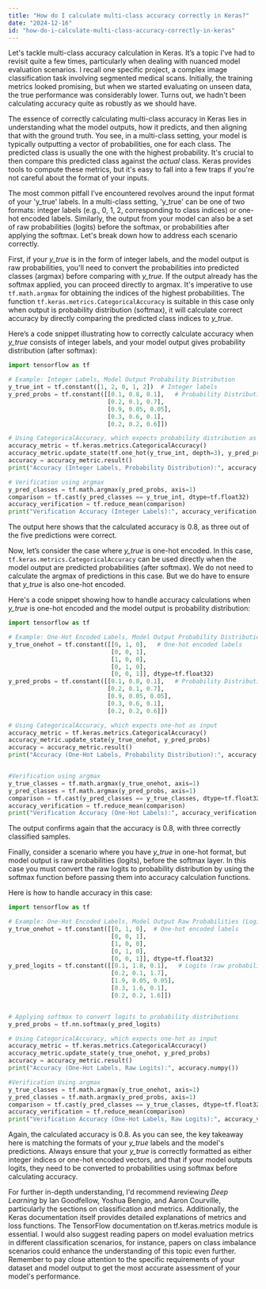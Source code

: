 ```yaml
---
title: "How do I calculate multi-class accuracy correctly in Keras?"
date: "2024-12-16"
id: "how-do-i-calculate-multi-class-accuracy-correctly-in-keras"
---
```


Let's tackle multi-class accuracy calculation in Keras. It’s a topic I've had to revisit quite a few times, particularly when dealing with nuanced model evaluation scenarios. I recall one specific project, a complex image classification task involving segmented medical scans. Initially, the training metrics looked promising, but when we started evaluating on unseen data, the true performance was considerably lower. Turns out, we hadn't been calculating accuracy quite as robustly as we should have.

The essence of correctly calculating multi-class accuracy in Keras lies in understanding what the model outputs, how it predicts, and then aligning that with the ground truth. You see, in a multi-class setting, your model is typically outputting a vector of probabilities, one for each class. The predicted class is usually the one with the highest probability. It's crucial to then compare this predicted class against the *actual* class. Keras provides tools to compute these metrics, but it's easy to fall into a few traps if you're not careful about the format of your inputs.

The most common pitfall I’ve encountered revolves around the input format of your 'y_true' labels. In a multi-class setting, 'y_true' can be one of two formats: integer labels (e.g., 0, 1, 2, corresponding to class indices) or one-hot encoded labels. Similarly, the output from your model can also be a set of raw probabilities (logits) before the softmax, or probabilities after applying the softmax. Let's break down how to address each scenario correctly.

First, if your *y_true* is in the form of integer labels, and the model output is raw probabilities, you'll need to convert the probabilities into predicted classes (argmax) before comparing with *y_true*. If the output already has the softmax applied, you can proceed directly to argmax. It's imperative to use `tf.math.argmax` for obtaining the indices of the highest probabilities. The function `tf.keras.metrics.CategoricalAccuracy` is suitable in this case only when output is probability distribution (softmax), it will calculate correct accuracy by directly comparing the predicted class indices to *y_true*.

Here’s a code snippet illustrating how to correctly calculate accuracy when *y_true* consists of integer labels, and your model output gives probability distribution (after softmax):

```python
import tensorflow as tf

# Example: Integer Labels, Model Output Probability Distribution
y_true_int = tf.constant([1, 2, 0, 1, 2])  # Integer labels
y_pred_probs = tf.constant([[0.1, 0.8, 0.1],   # Probability Distribution for each label.
                            [0.2, 0.1, 0.7],
                            [0.9, 0.05, 0.05],
                            [0.3, 0.6, 0.1],
                            [0.2, 0.2, 0.6]])

# Using CategoricalAccuracy, which expects probability distribution as output
accuracy_metric = tf.keras.metrics.CategoricalAccuracy()
accuracy_metric.update_state(tf.one_hot(y_true_int, depth=3), y_pred_probs) # Convert y_true to one-hot
accuracy = accuracy_metric.result()
print("Accuracy (Integer Labels, Probability Distribution):", accuracy.numpy())

# Verification using argmax
y_pred_classes = tf.math.argmax(y_pred_probs, axis=1)
comparison = tf.cast(y_pred_classes == y_true_int, dtype=tf.float32)
accuracy_verification = tf.reduce_mean(comparison)
print("Verification Accuracy (Integer Labels):", accuracy_verification.numpy())
```

The output here shows that the calculated accuracy is 0.8, as three out of the five predictions were correct.

Now, let’s consider the case where *y_true* is one-hot encoded. In this case, `tf.keras.metrics.CategoricalAccuracy` can be used directly when the model output are predicted probabilities (after softmax). We do not need to calculate the argmax of predictions in this case. But we do have to ensure that *y_true* is also one-hot encoded.

Here's a code snippet showing how to handle accuracy calculations when *y_true* is one-hot encoded and the model output is probability distribution:

```python
import tensorflow as tf

# Example: One-Hot Encoded Labels, Model Output Probability Distribution
y_true_onehot = tf.constant([[0, 1, 0],   # One-hot encoded labels
                             [0, 0, 1],
                             [1, 0, 0],
                             [0, 1, 0],
                             [0, 0, 1]], dtype=tf.float32)
y_pred_probs = tf.constant([[0.1, 0.8, 0.1],   # Probability Distribution for each label
                            [0.2, 0.1, 0.7],
                            [0.9, 0.05, 0.05],
                            [0.3, 0.6, 0.1],
                            [0.2, 0.2, 0.6]])

# Using CategoricalAccuracy, which expects one-hot as input
accuracy_metric = tf.keras.metrics.CategoricalAccuracy()
accuracy_metric.update_state(y_true_onehot, y_pred_probs)
accuracy = accuracy_metric.result()
print("Accuracy (One-Hot Labels, Probability Distribution):", accuracy.numpy())


#Verification using argmax
y_true_classes = tf.math.argmax(y_true_onehot, axis=1)
y_pred_classes = tf.math.argmax(y_pred_probs, axis=1)
comparison = tf.cast(y_pred_classes == y_true_classes, dtype=tf.float32)
accuracy_verification = tf.reduce_mean(comparison)
print("Verification Accuracy (One-Hot Labels):", accuracy_verification.numpy())
```

The output confirms again that the accuracy is 0.8, with three correctly classified samples.

Finally, consider a scenario where you have *y_true* in one-hot format, but model output is raw probabilities (logits), before the softmax layer. In this case you must convert the raw logits to probability distribution by using the softmax function before passing them into accuracy calculation functions.

Here is how to handle accuracy in this case:

```python
import tensorflow as tf

# Example: One-Hot Encoded Labels, Model Output Raw Probabilities (Logits)
y_true_onehot = tf.constant([[0, 1, 0],  # One-hot encoded labels
                             [0, 0, 1],
                             [1, 0, 0],
                             [0, 1, 0],
                             [0, 0, 1]], dtype=tf.float32)
y_pred_logits = tf.constant([[0.1, 1.8, 0.1],   # Logits (raw probabilities) for each label
                             [0.2, 0.1, 1.7],
                             [1.9, 0.05, 0.05],
                             [0.3, 1.6, 0.1],
                             [0.2, 0.2, 1.6]])


# Applying softmax to convert logits to probability distributions
y_pred_probs = tf.nn.softmax(y_pred_logits)

# Using CategoricalAccuracy, which expects one-hot as input
accuracy_metric = tf.keras.metrics.CategoricalAccuracy()
accuracy_metric.update_state(y_true_onehot, y_pred_probs)
accuracy = accuracy_metric.result()
print("Accuracy (One-Hot Labels, Raw Logits):", accuracy.numpy())

#Verification Using argmax
y_true_classes = tf.math.argmax(y_true_onehot, axis=1)
y_pred_classes = tf.math.argmax(y_pred_probs, axis=1)
comparison = tf.cast(y_pred_classes == y_true_classes, dtype=tf.float32)
accuracy_verification = tf.reduce_mean(comparison)
print("Verification Accuracy (One-Hot Labels, Raw Logits):", accuracy_verification.numpy())
```

Again, the calculated accuracy is 0.8. As you can see, the key takeaway here is matching the formats of your *y_true* labels and the model's predictions. Always ensure that your *y_true* is correctly formatted as either integer indices or one-hot encoded vectors, and that if your model outputs logits, they need to be converted to probabilities using softmax before calculating accuracy.

For further in-depth understanding, I'd recommend reviewing *Deep Learning* by Ian Goodfellow, Yoshua Bengio, and Aaron Courville, particularly the sections on classification and metrics. Additionally, the Keras documentation itself provides detailed explanations of metrics and loss functions. The TensorFlow documentation on tf.keras.metrics module is essential. I would also suggest reading papers on model evaluation metrics in different classification scenarios, for instance, papers on class imbalance scenarios could enhance the understanding of this topic even further. Remember to pay close attention to the specific requirements of your dataset and model output to get the most accurate assessment of your model's performance.
